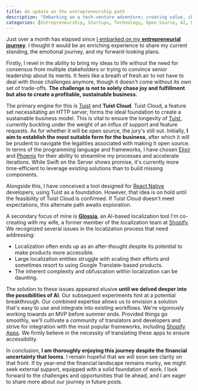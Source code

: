 ```yaml
---
title: An update on the entrepreneurship path
description: "Embarking on a tech-venture adventure; creating value, chasing joy, and conquering challenges."
categories: [Entrepreneurship, Startups, Technology, Open Source, AI, Localization]
---
```


Just over a month has elapsed since [I embarked on my **entrepreneurial journey**](/blog/2023/05/28/indie-developer). I thought it would be an enriching experience to share my current standing, the emotional journey, and my forward-looking plans.

Firstly, I revel in the ability to bring my ideas to life without the need for consensus from multiple stakeholders or trying to convince senior leadership about its merits. It feels like a breath of fresh air to not have to deal with those challenges anymore, though it doesn't come without its own set of trade-offs. **The challenge is not to solely chase joy and fulfillment but also to create a profitable, sustainable business.**

The primary engine for this is [Tuist](https://tuist.io) and **Tuist Cloud**. Tuist Cloud, a feature set necessitating an HTTP server, forms the ideal foundation to create a sustainable business model. This is vital to ensure the longevity of [Tuist](https://github.com/tuist/tuist), currently buckling under the weight of an influx of support and feature requests. As for whether it will be open source, the jury's still out. Initially, **I aim to establish the most suitable form for the business**, after which it will be prudent to navigate the legalities associated with making it open source. In terms of the programming language and frameworks, I have chosen [Elixir](https://elixir-lang.org) and [Phoenix](https://www.phoenixframework.org) for their ability to streamline my processes and accelerate iterations. While Swift on the Server shows promise, it's currently more time-efficient to leverage existing solutions than to build missing components.

Alongside this, I have conceived a tool designed for [React Native](https://reactnative.dev) developers, using Tuist as a foundation. However, that idea is on hold until the feasibility of Tuist Cloud is confirmed. If Tuist Cloud doesn't meet expectations, this alternate path awaits exploration.

A secondary focus of mine is [**Glossia**](https://www.linkedin.com/company/glossiaai), an AI-based localization tool I'm co-creating with my wife, a former member of the localization team at [Shopify](https://shopify.com). We recognized several issues in the localization process that need addressing:

* Localization often ends up as an after-thought despite its potential to make products more accessible.
* Large localization entities struggle with scaling their efforts and sometimes resort to using Google Translate-based products.
* The inherent complexity and obfuscation within localization can be daunting.

The solution to these issues appeared elusive **until we delved deeper into the possibilities of AI**. Our subsequent experiments hint at a potential breakthrough. Our combined expertise allows us to envision a solution that's easy to use and integrate into existing workflows. We're vigorously working towards an MVP before summer ends. Provided things go smoothly, we'll cultivate a community of translators and developers and strive for integration with the most popular frameworks, including [Shopify Apps](https://apps.shopify.com). We firmly believe in the necessity of translating these apps to ensure accessibility.

In conclusion, **I am thoroughly enjoying this journey despite the financial uncertainty that looms**. I remain hopeful that we will soon see clarity on that front. If by year-end the financial landscape remains murky, we might seek external support, equipped with a solid foundation of work. I look forward to the challenges and opportunities that lie ahead, and I am eager to share more about our journey in future posts.
